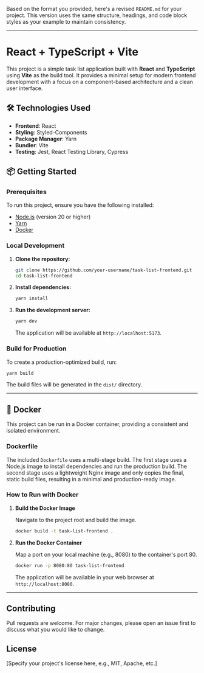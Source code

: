 Based on the format you provided, here's a revised `README.md` for your project. This version uses the same structure, headings, and code block styles as your example to maintain consistency.

---

# React + TypeScript + Vite

This project is a simple task list application built with **React** and **TypeScript** using **Vite** as the build tool. It provides a minimal setup for modern frontend development with a focus on a component-based architecture and a clean user interface.

## 🛠️ Technologies Used

- **Frontend**: React
- **Styling**: Styled-Components
- **Package Manager**: Yarn
- **Bundler**: Vite
- **Testing**: Jest, React Testing Library, Cypress

## 📦 Getting Started

### Prerequisites

To run this project, ensure you have the following installed:

- [Node.js](https://nodejs.org/) (version 20 or higher)
- [Yarn](https://yarnpkg.com/)
- [Docker](https://www.docker.com/)

### Local Development

1.  **Clone the repository:**
    ```sh
    git clone https://github.com/your-username/task-list-frontend.git
    cd task-list-frontend
    ```
2.  **Install dependencies:**
    ```sh
    yarn install
    ```
3.  **Run the development server:**
    ```sh
    yarn dev
    ```
    The application will be available at `http://localhost:5173`.

### Build for Production

To create a production-optimized build, run:

```sh
yarn build
```

The build files will be generated in the `dist/` directory.

---

## 🐳 Docker

This project can be run in a Docker container, providing a consistent and isolated environment.

### Dockerfile

The included `Dockerfile` uses a multi-stage build. The first stage uses a Node.js image to install dependencies and run the production build. The second stage uses a lightweight Nginx image and only copies the final, static build files, resulting in a minimal and production-ready image.

### How to Run with Docker

1.  **Build the Docker Image**

    Navigate to the project root and build the image.

    ```sh
    docker build -t task-list-frontend .
    ```

2.  **Run the Docker Container**

    Map a port on your local machine (e.g., 8080) to the container's port 80.

    ```sh
    docker run -p 8080:80 task-list-frontend
    ```

    The application will be available in your web browser at `http://localhost:8080`.

---

## Contributing

Pull requests are welcome. For major changes, please open an issue first to discuss what you would like to change.

## License

[Specify your project's license here, e.g., MIT, Apache, etc.]
